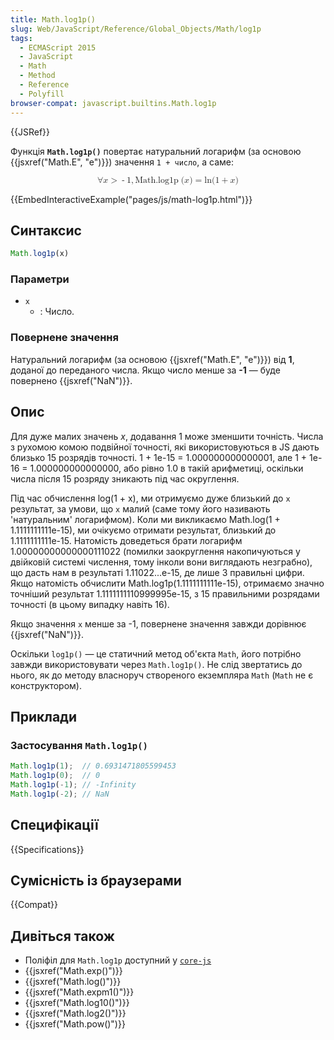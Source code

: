 ```yaml
---
title: Math.log1p()
slug: Web/JavaScript/Reference/Global_Objects/Math/log1p
tags:
  - ECMAScript 2015
  - JavaScript
  - Math
  - Method
  - Reference
  - Polyfill
browser-compat: javascript.builtins.Math.log1p
---
```

{{JSRef}}

Функція **`Math.log1p()`** повертає натуральний логарифм (за основою {{jsxref("Math.E", "e")}}) значення `1 + число`, а саме:

<math display="block"><semantics><mrow><mo>∀</mo>
<mi>x</mi>
<mo>></mo>
<mo>-</mo>
<mn>1</mn>
<mo>,</mo>
<mstyle mathvariant="monospace"><mrow><mo lspace="0em" rspace="thinmathspace">Math.log1p</mo>
<mo stretchy="false">(</mo>
<mi>x</mi>
<mo stretchy="false">)</mo>
</mrow></mstyle><mo>=</mo>
<mo lspace="0em" rspace="0em">ln</mo>
<mo stretchy="false">(</mo>
<mn>1</mn>
<mo>+</mo>
<mi>x</mi>
<mo stretchy="false">)</mo>
</mrow><annotation encoding="TeX">\forall x > -1,
\mathtt{\operatorname{Math.log1p}(x)} = \ln(1 + x)</annotation></semantics></math>

{{EmbedInteractiveExample("pages/js/math-log1p.html")}}

## Синтаксис

```js
Math.log1p(x)
```

### Параметри

- `x`
  - : Число.

### Повернене значення

Натуральний логарифм (за основою {{jsxref("Math.E", "e")}}) від **1**, доданої до переданого числа. Якщо число менше за **-1** — буде повернено {{jsxref("NaN")}}.

## Опис

Для дуже малих значень _x_, додавання 1 може зменшити точність. Числа з рухомою комою подвійної точності, які використовуються в JS дають близько 15 розрядів точності. 1 + 1e-15
\= 1.000000000000001, але 1 + 1e-16 = 1.000000000000000, або рівно 1.0 в такій арифметиці, оскільки числа після 15 розряду зникають під час округлення.

Під час обчислення log(1 + x), ми отримуємо дуже близький до `x` результат, за умови, що `x` малий (саме тому його називають 'натуральним' логарифмом). Коли ми викликаємо Math.log(1 + 1.1111111111e-15), ми очікуємо отримати результат, близький до 1.1111111111e-15. Натомість доведеться брати логарифм 1.00000000000000111022 (помилки заокруглення накопичуються у двійковій системі числення, тому інколи вони виглядають незграбно), що дасть нам в результаті 1.11022...e-15, де лише 3 правильні цифри. Якщо натомість обчислити Math.log1p(1.1111111111e-15), отримаємо значно точніший результат 1.1111111110999995e-15, з 15 правильними розрядами точності (в цьому випадку навіть 16).

Якщо значення `x` менше за -1, повернене значення завжди дорівнює {{jsxref("NaN")}}.

Оскільки `log1p()` — це статичний метод об'єкта `Math`, його потрібно завжди використовувати через `Math.log1p()`. Не слід звертатись до нього, як до методу власноруч створеного екземпляра `Math` (`Math` не є конструктором).

## Приклади

### Застосування `Math.log1p()`

```js
Math.log1p(1);  // 0.6931471805599453
Math.log1p(0);  // 0
Math.log1p(-1); // -Infinity
Math.log1p(-2); // NaN
```

## Специфікації

{{Specifications}}

## Сумісність із браузерами

{{Compat}}

## Дивіться також

- Поліфіл для `Math.log1p` доступний у [`core-js`](https://github.com/zloirock/core-js#ecmascript-math)
- {{jsxref("Math.exp()")}}
- {{jsxref("Math.log()")}}
- {{jsxref("Math.expm1()")}}
- {{jsxref("Math.log10()")}}
- {{jsxref("Math.log2()")}}
- {{jsxref("Math.pow()")}}
